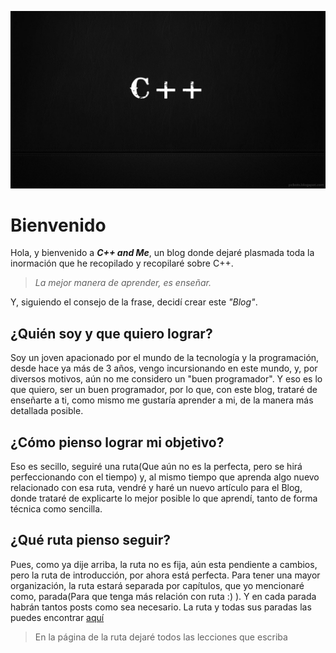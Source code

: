 ![Hermosa imagen con las letras C++](/headimg.jpg)
# Bienvenido
Hola, y bienvenido a ***C++ and Me***, un blog donde dejaré plasmada toda la inormación que he recopilado y recopilaré sobre C++.

> *La mejor manera de aprender, es enseñar.*  

Y, siguiendo el consejo de la frase, decidí crear este *"Blog"*.  

## ¿Quién soy y que quiero lograr?
Soy un joven apacionado por el mundo de la tecnología y la programación, desde hace ya más de 3 años, vengo incursionando en este mundo, y, por diversos motivos, aún no me considero un "buen programador". Y eso es lo que quiero, ser un buen programador, por lo que, con este blog, trataré de enseñarte a ti, como mismo me gustaría aprender a mi, de la manera más detallada posible.  

  
## ¿Cómo pienso lograr mi objetivo?
Eso es secillo, seguiré una ruta(Que aún no es la perfecta, pero se hirá perfeccionando con el tiempo) y, al mismo tiempo que aprenda algo nuevo relacionado con esa ruta, vendré y haré un nuevo artículo para el Blog, donde trataré de explicarte lo mejor posible lo que aprendí, tanto de forma técnica como sencilla.

## ¿Qué ruta pienso seguir?
Pues, como ya dije arriba, la ruta no es fija, aún esta pendiente a cambios, pero la ruta de introducción, por ahora está perfecta. Para tener una mayor organización, la ruta estará separada por capítulos, que yo mencionaré como, parada(Para que tenga más relación con ruta :) ). Y en cada parada habrán tantos posts como sea necesario. La ruta y todas sus paradas las puedes encontrar [aquí](/Ruta.html) 

> En la página de la ruta dejaré todos las lecciones que escriba